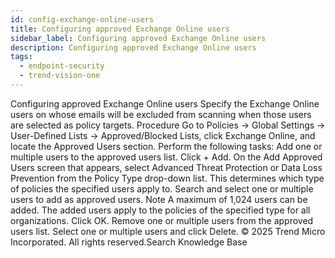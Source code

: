 ```yaml
---
id: config-exchange-online-users
title: Configuring approved Exchange Online users
sidebar_label: Configuring approved Exchange Online users
description: Configuring approved Exchange Online users
tags:
  - endpoint-security
  - trend-vision-one
---
```


 Configuring approved Exchange Online users Specify the Exchange Online users on whose emails will be excluded from scanning when those users are selected as policy targets. Procedure Go to Policies → Global Settings → User-Defined Lists → Approved/Blocked Lists, click Exchange Online, and locate the Approved Users section. Perform the following tasks: Add one or multiple users to the approved users list. Click + Add. On the Add Approved Users screen that appears, select Advanced Threat Protection or Data Loss Prevention from the Policy Type drop-down list. This determines which type of policies the specified users apply to. Search and select one or multiple users to add as approved users. Note A maximum of 1,024 users can be added. The added users apply to the policies of the specified type for all organizations. Click OK. Remove one or multiple users from the approved users list. Select one or multiple users and click Delete. © 2025 Trend Micro Incorporated. All rights reserved.Search Knowledge Base